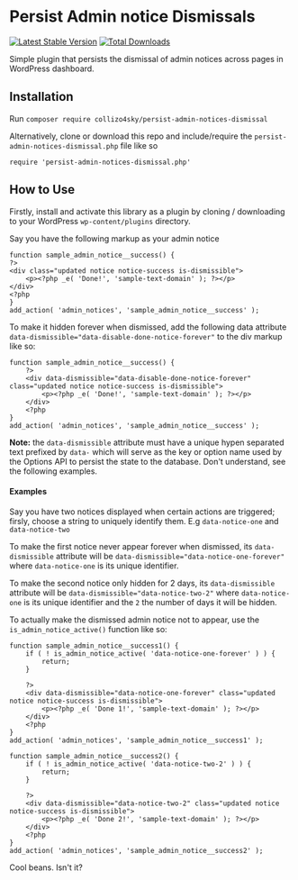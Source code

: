 # Persist Admin notice Dismissals
[![Latest Stable Version](https://poser.pugx.org/collizo4sky/persist-admin-notices-dismissal/v/stable)](https://packagist.org/packages/collizo4sky/persist-admin-notices-dismissal)
[![Total Downloads](https://poser.pugx.org/collizo4sky/persist-admin-notices-dismissal/downloads)](https://packagist.org/packages/collizo4sky/persist-admin-notices-dismissal)

Simple plugin that persists the dismissal of admin notices across pages in WordPress dashboard.

## Installation

Run `composer require collizo4sky/persist-admin-notices-dismissal`

Alternatively, clone or download this repo and include/require the `persist-admin-notices-dismissal.php` file like so

```
require 'persist-admin-notices-dismissal.php'
```

## How to Use
Firstly, install and activate this library as a plugin by cloning / downloading to your WordPress `wp-content/plugins` directory.

Say you have the following markup as your admin notice


```
function sample_admin_notice__success() {
?>
<div class="updated notice notice-success is-dismissible">
    <p><?php _e( 'Done!', 'sample-text-domain' ); ?></p>
</div>
<?php
}
add_action( 'admin_notices', 'sample_admin_notice__success' );
```

To make it hidden forever when dismissed, add the following data attribute `data-dismissible="data-disable-done-notice-forever"` to the div markup like so:


```
function sample_admin_notice__success() {
    ?>
    <div data-dismissible="data-disable-done-notice-forever" class="updated notice notice-success is-dismissible">
        <p><?php _e( 'Done!', 'sample-text-domain' ); ?></p>
    </div>
    <?php
}
add_action( 'admin_notices', 'sample_admin_notice__success' );
```


**Note:** the `data-dismissible` attribute must have a unique hypen separated text prefixed by `data-` which will serve as the key or option name used by the Options API to persist the state to the database. Don't understand, see the following examples.

#### Examples
Say you have two notices displayed when certain actions are triggered; firsly, choose a string to uniquely identify them. E.g `data-notice-one` and `data-notice-two`

To make the first notice never appear forever when dismissed, its `data-dismissible` attribute will be `data-dismissible="data-notice-one-forever"` where `data-notice-one` is its unique identifier.

To make the second notice only hidden for 2 days, its `data-dismissible` attribute will be `data-dismissible="data-notice-two-2"` where `data-notice-one` is its unique identifier and the `2` the number of days it will be hidden.

To actually make the dismissed admin notice not to appear, use the `is_admin_notice_active()` function like so:


```
function sample_admin_notice__success1() {
    if ( ! is_admin_notice_active( 'data-notice-one-forever' ) ) {
        return;
    }

    ?>
    <div data-dismissible="data-notice-one-forever" class="updated notice notice-success is-dismissible">
        <p><?php _e( 'Done 1!', 'sample-text-domain' ); ?></p>
    </div>
    <?php
}
add_action( 'admin_notices', 'sample_admin_notice__success1' );
```

```
function sample_admin_notice__success2() {
    if ( ! is_admin_notice_active( 'data-notice-two-2' ) ) {
        return;
    }

    ?>
    <div data-dismissible="data-notice-two-2" class="updated notice notice-success is-dismissible">
        <p><?php _e( 'Done 2!', 'sample-text-domain' ); ?></p>
    </div>
    <?php
}
add_action( 'admin_notices', 'sample_admin_notice__success2' );
```


Cool beans. Isn't it?
